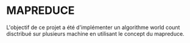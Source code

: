 # MAPREDUCE

L'objectif de ce projet a été d'implémenter un algorithme world count disctribué sur plusieurs machine en utilisant le concept du mapreduce.

